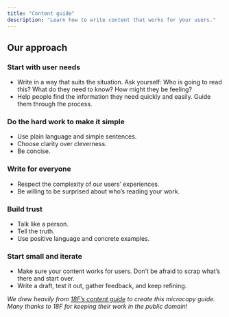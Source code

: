 ```yaml
---
title: "Content guide"
description: "Learn how to write content that works for your users."
---
```

## Our approach

### Start with user needs
* Write in a way that suits the situation. Ask yourself: Who is going to read this? What do they need to know? How might they be feeling?
* Help people find the information they need quickly and easily. Guide them through the process.


### Do the hard work to make it simple
* Use plain language and simple sentences.
* Choose clarity over cleverness.
* Be concise.


### Write for everyone
* Respect the complexity of our users’ experiences.
* Be willing to be surprised about who’s reading your work.


### Build trust
* Talk like a person.
* Tell the truth.
* Use positive language and concrete examples.

### Start small and iterate
* Make sure your content works for users. Don’t be afraid to scrap what’s there and start over.
* Write a draft, test it out, gather feedback, and keep refining.

_We drew heavily from [18F’s content guide](https://content-guide.18f.gov/) to create this microcopy guide. Many thanks to 18F for keeping their work in the public domain!_